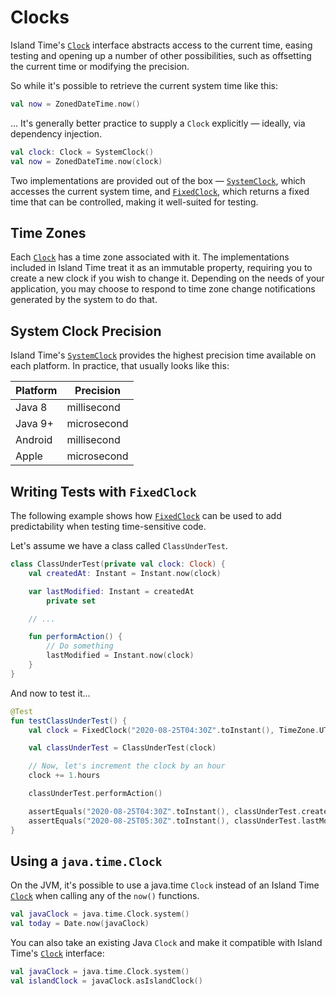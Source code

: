# Clocks

Island Time's [`Clock`](../api/core/core/io.islandtime.clock/-clock/index.md) interface abstracts access to the current time, easing testing and opening up a number of other possibilities, such as offsetting the current time or modifying the precision.

So while it's possible to retrieve the current system time like this:

```kotlin
val now = ZonedDateTime.now()
```

... It's generally better practice to supply a `Clock` explicitly &mdash; ideally, via dependency injection.

```kotlin
val clock: Clock = SystemClock()
val now = ZonedDateTime.now(clock)
```

Two implementations are provided out of the box &mdash; [`SystemClock`](../api/core/core/io.islandtime.clock/-system-clock/index.md), which accesses the current system time, and [`FixedClock`](../api/core/core/io.islandtime.clock/-fixed-clock/index.md), which returns a fixed time that can be controlled, making it well-suited for testing.

## Time Zones

Each [`Clock`](../api/core/core/io.islandtime.clock/-clock/index.md) has a time zone associated with it. The implementations included in Island Time treat it as an immutable property, requiring you to create a new clock if you wish to change it. Depending on the needs of your application, you may choose to respond to time zone change notifications generated by the system to do that.

## System Clock Precision

Island Time's [`SystemClock`](../api/core/core/io.islandtime.clock/-system-clock/index.md) provides the highest precision time available on each platform. In practice, that usually looks like this:

| Platform | Precision |
| --- | --- |
| Java 8 | millisecond |
| Java 9+ | microsecond |
| Android | millisecond |
| Apple | microsecond |

## Writing Tests with `FixedClock`

The following example shows how [`FixedClock`](../api/core/core/io.islandtime.clock/-fixed-clock/index.md) can be used to add predictability when testing time-sensitive code.

Let's assume we have a class called `ClassUnderTest`.

```kotlin
class ClassUnderTest(private val clock: Clock) {
    val createdAt: Instant = Instant.now(clock)

    var lastModified: Instant = createdAt
        private set

    // ...

    fun performAction() {
        // Do something
        lastModified = Instant.now(clock)
    }
}
```

And now to test it...

```kotlin
@Test
fun testClassUnderTest() {
    val clock = FixedClock("2020-08-25T04:30Z".toInstant(), TimeZone.UTC)

    val classUnderTest = ClassUnderTest(clock)

    // Now, let's increment the clock by an hour
    clock += 1.hours

    classUnderTest.performAction()

    assertEquals("2020-08-25T04:30Z".toInstant(), classUnderTest.createdAt)
    assertEquals("2020-08-25T05:30Z".toInstant(), classUnderTest.lastModified)
}
```

## Using a `java.time.Clock`

On the JVM, it's possible to use a java.time `Clock` instead of an Island Time [`Clock`](../api/core/core/io.islandtime.clock/-clock/index.md) when calling any of the `now()` functions.

```kotlin
val javaClock = java.time.Clock.system()
val today = Date.now(javaClock)
```

You can also take an existing Java `Clock` and make it compatible with Island Time's [`Clock`](../api/core/core/io.islandtime.clock/-clock/index.md) interface:

```kotlin
val javaClock = java.time.Clock.system()
val islandClock = javaClock.asIslandClock()
```
